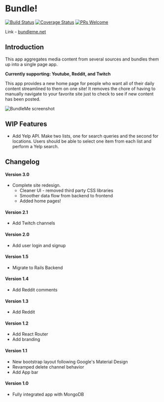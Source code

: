 # Bundle!
[![Build Status](https://travis-ci.org/jinchen93/bundle-app.svg?branch=master)](https://travis-ci.org/jinchen93/bundle-app)
[![Coverage Status](https://coveralls.io/repos/github/jinchen93/bundle-app/badge.svg?branch=master)](https://coveralls.io/github/jinchen93/bundle-app?branch=master)
[![PRs Welcome](https://img.shields.io/badge/PRs-welcome-brightgreen.svg?style=flat-square)](http://makeapullrequest.com)

Link - [bundleme.net](http://bundleme.net/)

## Introduction
This app aggregates media content from several sources and bundles them up into a single page app.

**Currently supporting: Youtube, Reddit, and Twitch**

This app provides a new home page for people who want all of their daily content streamlined to them on one site! It removes the chore of having to manually navigate to your favorite site just to check to see if new content has been posted.

<img src="http://res.cloudinary.com/jinchen93/image/upload/v1500258126/Screen_Shot_2017-07-16_at_7.21.43_PM_jc6yuk.png" alt="BundleMe screenshot">

## WIP Features
- Add Yelp API. Make two lists, one for search queries and the second for locations.
Users should be able to select one item from each list and perform a Yelp search.

## Changelog
#### Version 3.0
- Complete site redesign.
  - Cleaner UI - removed third party CSS libraries
  - Smoother data flow from backend to frontend
  - Added home pages!

#### Version 2.1
- Add Twitch channels

#### Version 2.0
- Add user login and signup

#### Version 1.5
- Migrate to Rails Backend

#### Version 1.4
- Add Reddit comments

#### Version 1.3
- Add Reddit

#### Version 1.2
- Add React Router
- Add branding

#### Version 1.1
- New bootstrap layout following Google's Material Design
- Revamped delete channel behavior
- Add App bar

#### Version 1.0
- Fully integrated app with MongoDB
